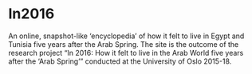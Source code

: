 # In2016
An online, snapshot-like ‘encyclopedia’ of how it felt to live in Egypt and Tunisia five years after the Arab Spring. The site is the outcome of the research project “In 2016: How it felt to live in the Arab World five years after the ‘Arab Spring’” conducted at the University of Oslo 2015-18.
